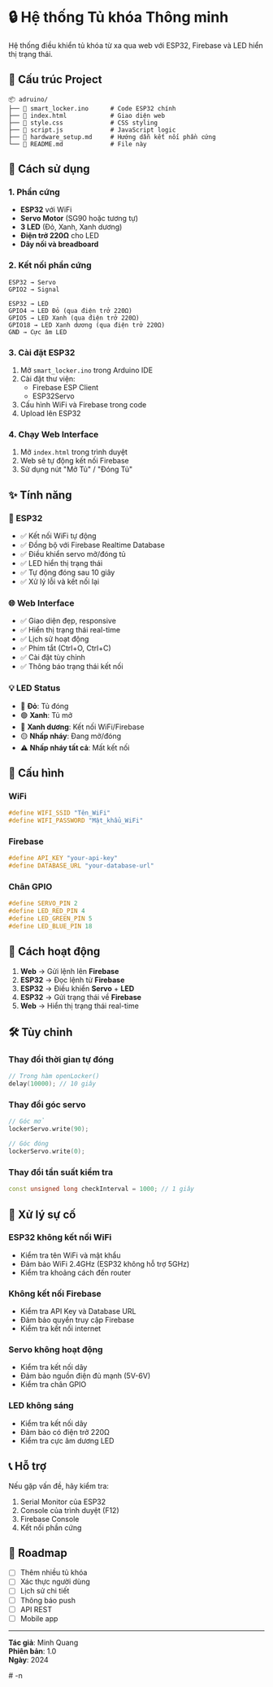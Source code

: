 # 🔒 Hệ thống Tủ khóa Thông minh

Hệ thống điều khiển tủ khóa từ xa qua web với ESP32, Firebase và LED hiển thị trạng thái.

## 📁 Cấu trúc Project

```
📦 adruino/
├── 📄 smart_locker.ino      # Code ESP32 chính
├── 📄 index.html            # Giao diện web
├── 📄 style.css             # CSS styling
├── 📄 script.js             # JavaScript logic
├── 📄 hardware_setup.md     # Hướng dẫn kết nối phần cứng
└── 📄 README.md             # File này
```

## 🚀 Cách sử dụng

### 1. Phần cứng
- **ESP32** với WiFi
- **Servo Motor** (SG90 hoặc tương tự)
- **3 LED** (Đỏ, Xanh, Xanh dương)
- **Điện trở 220Ω** cho LED
- **Dây nối và breadboard**

### 2. Kết nối phần cứng
```
ESP32 → Servo
GPIO2 → Signal

ESP32 → LED
GPIO4 → LED Đỏ (qua điện trở 220Ω)
GPIO5 → LED Xanh (qua điện trở 220Ω)  
GPIO18 → LED Xanh dương (qua điện trở 220Ω)
GND → Cực âm LED
```

### 3. Cài đặt ESP32
1. Mở `smart_locker.ino` trong Arduino IDE
2. Cài đặt thư viện:
   - Firebase ESP Client
   - ESP32Servo
3. Cấu hình WiFi và Firebase trong code
4. Upload lên ESP32

### 4. Chạy Web Interface
1. Mở `index.html` trong trình duyệt
2. Web sẽ tự động kết nối Firebase
3. Sử dụng nút "Mở Tủ" / "Đóng Tủ"

## ✨ Tính năng

### 🔧 ESP32
- ✅ Kết nối WiFi tự động
- ✅ Đồng bộ với Firebase Realtime Database
- ✅ Điều khiển servo mở/đóng tủ
- ✅ LED hiển thị trạng thái
- ✅ Tự động đóng sau 10 giây
- ✅ Xử lý lỗi và kết nối lại

### 🌐 Web Interface
- ✅ Giao diện đẹp, responsive
- ✅ Hiển thị trạng thái real-time
- ✅ Lịch sử hoạt động
- ✅ Phím tắt (Ctrl+O, Ctrl+C)
- ✅ Cài đặt tùy chỉnh
- ✅ Thông báo trạng thái kết nối

### 💡 LED Status
- 🔴 **Đỏ**: Tủ đóng
- 🟢 **Xanh**: Tủ mở
- 🔵 **Xanh dương**: Kết nối WiFi/Firebase
- 🟡 **Nhấp nháy**: Đang mở/đóng
- ⚠️ **Nhấp nháy tất cả**: Mất kết nối

## 🔧 Cấu hình

### WiFi
```cpp
#define WIFI_SSID "Tên_WiFi"
#define WIFI_PASSWORD "Mật_khẩu_WiFi"
```

### Firebase
```cpp
#define API_KEY "your-api-key"
#define DATABASE_URL "your-database-url"
```

### Chân GPIO
```cpp
#define SERVO_PIN 2
#define LED_RED_PIN 4
#define LED_GREEN_PIN 5
#define LED_BLUE_PIN 18
```

## 📱 Cách hoạt động

1. **Web** → Gửi lệnh lên **Firebase**
2. **ESP32** → Đọc lệnh từ **Firebase**
3. **ESP32** → Điều khiển **Servo** + **LED**
4. **ESP32** → Gửi trạng thái về **Firebase**
5. **Web** → Hiển thị trạng thái real-time

## 🛠️ Tùy chỉnh

### Thay đổi thời gian tự đóng
```cpp
// Trong hàm openLocker()
delay(10000); // 10 giây
```

### Thay đổi góc servo
```cpp
// Góc mở
lockerServo.write(90);

// Góc đóng  
lockerServo.write(0);
```

### Thay đổi tần suất kiểm tra
```cpp
const unsigned long checkInterval = 1000; // 1 giây
```

## 🚨 Xử lý sự cố

### ESP32 không kết nối WiFi
- Kiểm tra tên WiFi và mật khẩu
- Đảm bảo WiFi 2.4GHz (ESP32 không hỗ trợ 5GHz)
- Kiểm tra khoảng cách đến router

### Không kết nối Firebase
- Kiểm tra API Key và Database URL
- Đảm bảo quyền truy cập Firebase
- Kiểm tra kết nối internet

### Servo không hoạt động
- Kiểm tra kết nối dây
- Đảm bảo nguồn điện đủ mạnh (5V-6V)
- Kiểm tra chân GPIO

### LED không sáng
- Kiểm tra kết nối dây
- Đảm bảo có điện trở 220Ω
- Kiểm tra cực âm dương LED

## 📞 Hỗ trợ

Nếu gặp vấn đề, hãy kiểm tra:
1. Serial Monitor của ESP32
2. Console của trình duyệt (F12)
3. Firebase Console
4. Kết nối phần cứng

## 🎯 Roadmap

- [ ] Thêm nhiều tủ khóa
- [ ] Xác thực người dùng
- [ ] Lịch sử chi tiết
- [ ] Thông báo push
- [ ] API REST
- [ ] Mobile app

---

**Tác giả**: Minh Quang  
**Phiên bản**: 1.0  
**Ngày**: 2024

#   - n  
 